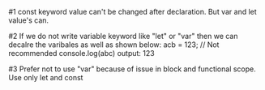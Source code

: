 #1 const keyword value can't be changed after declaration. But var and let value's can.

#2 If we do not write variable keyword like "let" or "var" then we can decalre the varibales as well as shown below:
    acb = 123; // Not recommended
    console.log(abc)
    output: 123

#3 Prefer not to use "var" because of issue in block and functional scope. Use only let and const
